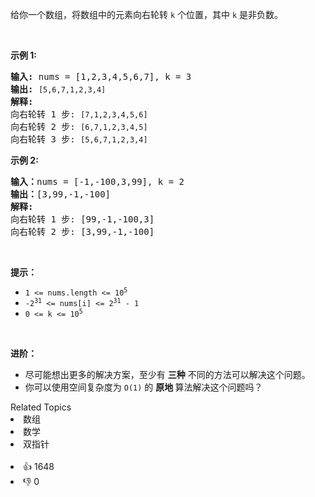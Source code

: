 <p>给你一个数组，将数组中的元素向右轮转 <code>k</code><em>&nbsp;</em>个位置，其中&nbsp;<code>k</code><em>&nbsp;</em>是非负数。</p>

<p>&nbsp;</p>

<p><strong>示例 1:</strong></p>

<pre>
<strong>输入:</strong> nums = [1,2,3,4,5,6,7], k = 3
<strong>输出:</strong> <span><code>[5,6,7,1,2,3,4]</code></span>
<strong>解释:</strong>
向右轮转 1 步: <span><code>[7,1,2,3,4,5,6]</code></span>
向右轮转 2 步: <span><code>[6,7,1,2,3,4,5]
</code></span>向右轮转 3 步: <span><code>[5,6,7,1,2,3,4]</code></span>
</pre>

<p><strong>示例&nbsp;2:</strong></p>

<pre>
<strong>输入：</strong>nums = [-1,-100,3,99], k = 2
<strong>输出：</strong>[3,99,-1,-100]
<strong>解释:</strong> 
向右轮转 1 步: [99,-1,-100,3]
向右轮转 2 步: [3,99,-1,-100]</pre>

<p>&nbsp;</p>

<p><strong>提示：</strong></p>

<ul> 
 <li><code>1 &lt;= nums.length &lt;= 10<sup>5</sup></code></li> 
 <li><code>-2<sup>31</sup> &lt;= nums[i] &lt;= 2<sup>31</sup> - 1</code></li> 
 <li><code>0 &lt;= k &lt;= 10<sup>5</sup></code></li> 
</ul>

<p>&nbsp;</p>

<p><strong>进阶：</strong></p>

<ul> 
 <li>尽可能想出更多的解决方案，至少有 <strong>三种</strong> 不同的方法可以解决这个问题。</li> 
 <li>你可以使用空间复杂度为&nbsp;<code>O(1)</code> 的&nbsp;<strong>原地&nbsp;</strong>算法解决这个问题吗？</li> 
</ul>

<ul> 
</ul>

<ul> 
</ul>

<div><div>Related Topics</div><div><li>数组</li><li>数学</li><li>双指针</li></div></div><br><div><li>👍 1648</li><li>👎 0</li></div>